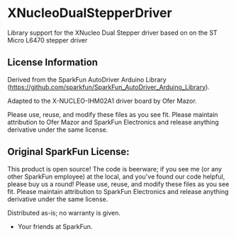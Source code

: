 # XNucleoDualStepperDriver
Library support for the XNucleo Dual Stepper driver based on on the ST Micro L6470 stepper driver


## License Information

Derived from the SparkFun AutoDriver Arduino Library (https://github.com/sparkfun/SparkFun_AutoDriver_Arduino_Library).

Adapted to the X-NUCLEO-IHM02A1 driver board by Ofer Mazor.

Please use, reuse, and modify these files as you see fit. Please maintain attribution to Ofer Mazor and SparkFun Electronics and release anything derivative under the same license.


## Original SparkFun License:
This product is open source! 
The code is beerware; if you see me (or any other SparkFun employee) at the local, and you've found our code helpful, please buy us a round!
Please use, reuse, and modify these files as you see fit. Please maintain attribution to SparkFun Electronics and release anything derivative under the same license.

Distributed as-is; no warranty is given.

- Your friends at SparkFun.
